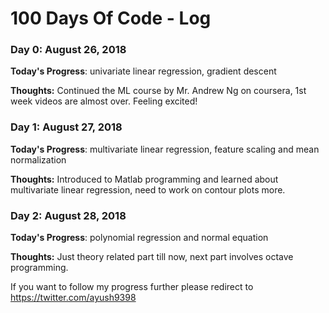 # 100 Days Of Code - Log

### Day 0: August 26, 2018

**Today's Progress**: univariate linear regression, gradient descent 

**Thoughts:** Continued the ML course by Mr. Andrew Ng on coursera, 1st week videos are almost over. Feeling excited!

### Day 1: August 27, 2018

**Today's Progress**: multivariate linear regression, feature scaling and mean normalization 

**Thoughts:** Introduced to Matlab programming and learned about multivariate linear regression, need to work on contour plots more.

### Day 2: August 28, 2018

**Today's Progress**: polynomial regression and normal equation 

**Thoughts:** Just theory related part till now, next part involves octave programming.

If you want to follow my progress further please redirect to https://twitter.com/ayush9398

<!--### Day 0: February 30, 2016 (Example 2)
##### (delete me or comment me out)
**Today's Progress**: Fixed CSS, worked on canvas functionality for the app.
.
**Thoughts**: I really struggled with CSS, but, overall, I feel like I am slowly getting better at it. Canvas is still new for me, but I managed to figure out some basic functionality.
.
**Link(s) to work**: [Calculator App](http://www.example.com)
.
### Day 1: June 27, Monday
.
**Today's Progress**: I've gone through many exercises on FreeCodeCamp.
.
**Thoughts** I've recently started coding, and it's a great feeling when I finally solve an algorithm challenge after a lot of attempts and hours spent.
.
**Link(s) to work**
1. [Find the Longest Word in a String](https://www.freecodecamp.com/challenges/find-the-longest-word-in-a-string)
2. [Title Case a Sentence](https://www.freecodecamp.com/challenges/title-case-a-sentence)
-->
